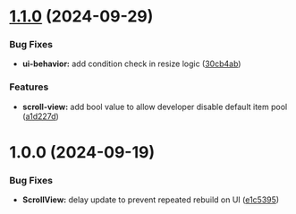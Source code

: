 # [1.1.0](https://github.com/tim456012/UnityDynamicScrollView/compare/v1.0.0...v1.1.0) (2024-09-29)


### Bug Fixes

* **ui-behavior:** add condition check in resize logic ([30cb4ab](https://github.com/tim456012/UnityDynamicScrollView/commit/30cb4ab6ec36abbd68c47bb1187ccf661f1b3b11))


### Features

* **scroll-view:** add bool value to allow developer disable default item pool ([a1d227d](https://github.com/tim456012/UnityDynamicScrollView/commit/a1d227d3388a34be0cf31d33878e876d02502668))

# 1.0.0 (2024-09-19)


### Bug Fixes

* **ScrollView:** delay update to prevent repeated rebuild on UI ([e1c5395](https://github.com/tim456012/UnityDynamicScrollView/commit/e1c539526338c164fbb9afb69175136db2b28394))
